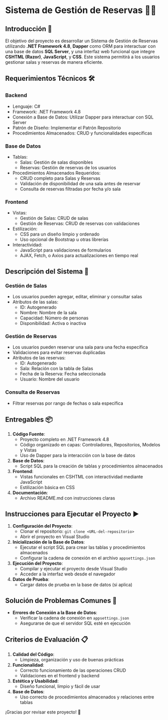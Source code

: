 # Sistema de Gestión de Reservas 🏢📅

## Introducción 🚀
El objetivo del proyecto es desarrollar un Sistema de Gestión de Reservas utilizando **.NET Framework 4.8**, **Dapper** como ORM para interactuar con una base de datos **SQL Server**, y una interfaz web funcional que integre **CSHTML (Razor)**, **JavaScript**, y **CSS**. Este sistema permitirá a los usuarios gestionar salas y reservas de manera eficiente.

## Requerimientos Técnicos 🛠️
### Backend
- Lenguaje: C#
- Framework: .NET Framework 4.8
- Conexión a Base de Datos: Utilizar Dapper para interactuar con SQL Server
- Patrón de Diseño: Implementar el Patrón Repositorio
- Procedimientos Almacenados: CRUD y funcionalidades específicas

### Base de Datos
- Tablas:
  - Salas: Gestión de salas disponibles
  - Reservas: Gestión de reservas de los usuarios
- Procedimientos Almacenados Requeridos:
  - CRUD completo para Salas y Reservas
  - Validación de disponibilidad de una sala antes de reservar
  - Consulta de reservas filtradas por fecha y/o sala

### Frontend
- Vistas:
  - Gestión de Salas: CRUD de salas
  - Gestión de Reservas: CRUD de reservas con validaciones
- Estilización:
  - CSS para un diseño limpio y ordenado
  - Uso opcional de Bootstrap u otras librerías
- Interactividad:
  - JavaScript para validaciones de formularios
  - AJAX, Fetch, o Axios para actualizaciones en tiempo real

## Descripción del Sistema 📝
### Gestión de Salas
- Los usuarios pueden agregar, editar, eliminar y consultar salas
- Atributos de las salas:
  - ID: Autogenerado
  - Nombre: Nombre de la sala
  - Capacidad: Número de personas
  - Disponibilidad: Activa o inactiva

### Gestión de Reservas
- Los usuarios pueden reservar una sala para una fecha específica
- Validaciones para evitar reservas duplicadas
- Atributos de las reservas:
  - ID: Autogenerado
  - Sala: Relación con la tabla de Salas
  - Fecha de la Reserva: Fecha seleccionada
  - Usuario: Nombre del usuario

### Consulta de Reservas
- Filtrar reservas por rango de fechas o sala específica

## Entregables 📦
1. **Código Fuente**:
   - Proyecto completo en .NET Framework 4.8
   - Código organizado en capas: Controladores, Repositorios, Modelos y Vistas
   - Uso de Dapper para la interacción con la base de datos
2. **Base de Datos**:
   - Script SQL para la creación de tablas y procedimientos almacenados
3. **Frontend**:
   - Vistas funcionales en CSHTML con interactividad mediante JavaScript
   - Estilización básica en CSS
4. **Documentación**:
   - Archivo README.md con instrucciones claras

## Instrucciones para Ejecutar el Proyecto ▶️
1. **Configuración del Proyecto**:
   - Clonar el repositorio: `git clone <URL-del-repositorio>`
   - Abrir el proyecto en Visual Studio
2. **Inicialización de la Base de Datos**:
   - Ejecutar el script SQL para crear las tablas y procedimientos almacenados
   - Configurar la cadena de conexión en el archivo `appsettings.json`
3. **Ejecución del Proyecto**:
   - Compilar y ejecutar el proyecto desde Visual Studio
   - Acceder a la interfaz web desde el navegador
4. **Datos de Prueba**:
   - Cargar datos de prueba en la base de datos (si aplica)

## Solución de Problemas Comunes 🔧
- **Errores de Conexión a la Base de Datos**:
  - Verificar la cadena de conexión en `appsettings.json`
  - Asegurarse de que el servidor SQL esté en ejecución

## Criterios de Evaluación 📋
1. **Calidad del Código**:
   - Limpieza, organización y uso de buenas prácticas
2. **Funcionalidad**:
   - Correcto funcionamiento de las operaciones CRUD
   - Validaciones en el frontend y backend
3. **Estética y Usabilidad**:
   - Diseño funcional, limpio y fácil de usar
4. **Base de Datos**:
   - Uso correcto de procedimientos almacenados y relaciones entre tablas

¡Gracias por revisar este proyecto! 🙌
